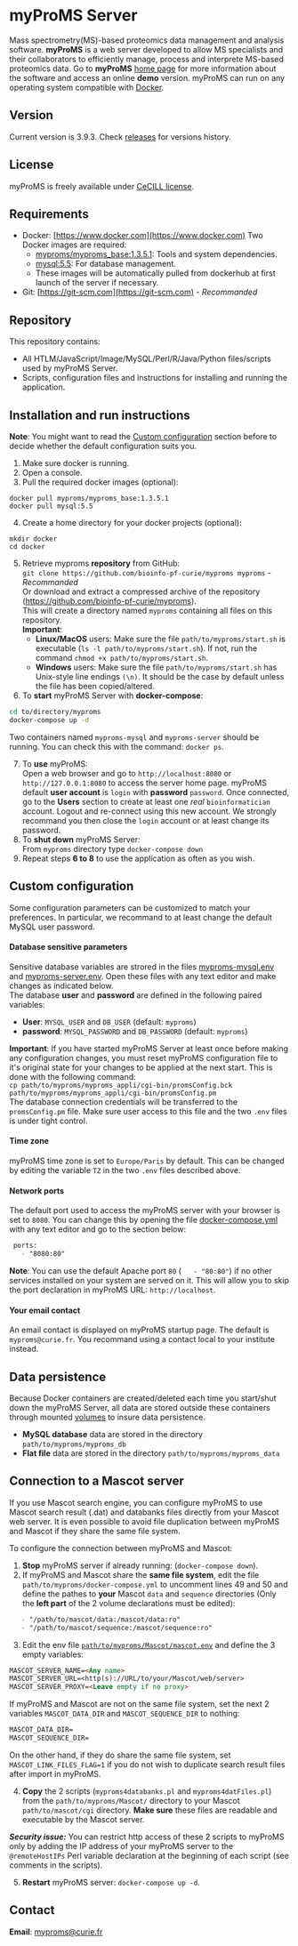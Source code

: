 # myProMS Server
Mass spectrometry(MS)-based proteomics data management and analysis software.
**myProMS** is a web server developed to allow MS specialists and their collaborators to efficiently manage, process and interprete MS-based proteomics data.
Go to **myProMS** [home page](http://myproms-demo.curie.fr) for more information about the software and access an online **demo** version.
myProMS can run on any operating system compatible with [Docker](https://www.docker.com).

## Version
Current version is 3.9.3.
Check [releases](https://github.com/bioinfo-pf-curie/myproms/releases) for versions history.

## License
myProMS is freely available under [CeCILL license](LICENSE).

## Requirements
* Docker: [https://www.docker.com](https://www.docker.com)
Two Docker images are required:
  * [myproms/myproms\_base:1.3.5.1](https://hub.docker.com/r/myproms/myproms_base): Tools and system dependencies.
  * [mysql:5.5](https://hub.docker.com/_/mysql): For database management.
  * These images will be automatically pulled from dockerhub at first launch of the server if necessary.
* Git: [https://git-scm.com](https://git-scm.com) - *Recommanded*

## Repository
This repository contains:
* All HTLM/JavaScript/Image/MySQL/Perl/R/Java/Python files/scripts used by myProMS Server.
* Scripts, configuration files and instructions for installing and running the application.

## Installation and run instructions
**Note**: You might want to read the [Custom configuration](#custom-configuration) section before to decide whether the default configuration suits you.
1. Make sure docker is running.
2. Open a console.
3. Pull the required docker images (optional):
```
docker pull myproms/myproms_base:1.3.5.1
docker pull mysql:5.5
```
4. Create a home directory for your docker projects (optional):
```
mkdir docker
cd docker
```
5. Retrieve myproms **repository** from GitHub:  
`git clone https://github.com/bioinfo-pf-curie/myproms myproms` - *Recommanded*  
Or download and extract a compressed archive of the repository (https://github.com/bioinfo-pf-curie/myproms).  
This will create a directory named `myproms` containing all files on this repository.  
**Important**:
    * **Linux/MacOS** users: Make sure the file `path/to/myproms/start.sh` is executable (`ls -l path/to/myproms/start.sh`). If not, run the command `chmod +x path/to/myproms/start.sh`.
    * **Windows** users: Make sure the file `path/to/myproms/start.sh` has Unix-style line endings `(\n)`. It should be the case by default unless the file has been copied/altered.  
6. To **start** myProMS Server with **docker-compose**:
```bash
cd to/directory/myproms
docker-compose up -d
```
Two containers named `myproms-mysql` and `myproms-server` should be running. You can check this with the command: `docker ps`.

7. To **use** myProMS:  
Open a web browser and go to `http://localhost:8080` or `http://127.0.0.1:8080` to access the server home page. myProMS default **user account** is `login` with **password** `password`. Once connected, go to the **Users** section to create at least one *real* `bioinformatician` account. Logout and re-connect using this new account.
We strongly recommand you then close the `login` account or at least change its password.  
8. To **shut down** myProMS Server:  
From `myproms` directory type `docker-compose down`  
9. Repeat steps **6 to 8** to use the application as often as you wish.  

## Custom configuration
Some configuration parameters can be customized to match your preferences. In particular, we recommand to at least change the default MySQL user password.

#### Database sensitive parameters
Sensitive database variables are strored in the files [myproms-mysql.env](myproms-mysql.env) and [myproms-server.env](myproms-server.env). Open these files with any text editor and make changes as indicated below.  
The database **user** and **password** are defined in the following paired variables:  
* **User**: `MYSQL_USER` and `DB_USER` (default: `myproms`)  
* **password**: `MYSQL_PASSWORD` and `DB_PASSWORD` (default: `myproms`)

**Important**: If you have started myProMS Server at least once before making any configuration changes, you must reset myProMS configuration file to it's original state for your changes to be applied at the next start. This is done with the following command:  
`cp path/to/myproms/myproms_appli/cgi-bin/promsConfig.bck path/to/myproms/myproms_appli/cgi-bin/promsConfig.pm`  
The database connection credentials will be transferred to the `promsConfig.pm` file. Make sure user access to this file and the two `.env` files is under tight control.

#### Time zone
myProMS time zone is set to `Europe/Paris` by default. This can be changed by editing the variable `TZ` in the two `.env` files described above.

#### Network ports
The default port used to access the myProMS server with your browser is set to `8080`. You can change this by opening the file [docker-compose.yml](docker-compose.yml) with any text editor and go to the section below:
```markdown
 ports:
   - "8080:80"
```
**Note**: You can use the default Apache port `80` (`   - "80:80"`) if no other services installed on your system are served on it. This will allow you to skip the port declaration in myProMS URL: `http://localhost`.  

#### Your email contact
An email contact is displayed on myProMS startup page. The default is `myproms@curie.fr`. You recommand using a contact local to your institute instead.

## Data persistence
Because Docker containers are created/deleted each time you start/shut down the myProMS Server, all data are stored outside these containers through mounted [volumes](https://docs.docker.com/storage/volumes/) to insure data persistence.
* **MySQL database** data are stored in the directory `path/to/myproms/myproms_db`
* **Flat file** data are stored in the directory `path/to/myproms/myproms_data`

## Connection to a Mascot server
If you use Mascot search engine, you can configure myProMS to use Mascot search result (.dat) and databanks files directly from your Mascot web server. It is even possible to avoid file duplication between myProMS and Mascot if they share the same file system.

To configure the connection between myProMS and Mascot:
1. **Stop** myProMS server if already running: (`docker-compose down`).
2. If myProMS and Mascot share the **same file system**, edit the file `path/to/myproms/docker-compose.yml` to uncomment lines 49 and 50 and define the pathes to **your** Mascot `data` and `sequence` directories (Only the **left part** of the 2 volume declarations must be edited):
```markdown
   - "/path/to/mascot/data:/mascot/data:ro"
   - "/path/to/mascot/sequence:/mascot/sequence:ro"
```
3. Edit the env file [`path/to/myproms/Mascot/mascot.env`](Mascot/mascot.env) and define the 3 empty variables:
```markdown
MASCOT_SERVER_NAME=<Any name>
MASCOT_SERVER_URL=<http(s)://URL/to/your/Mascot/web/server>
MASCOT_SERVER_PROXY=<Leave empty if no proxy>
```
If myProMS and Mascot are not on the same file system, set the next 2 variables `MASCOT_DATA_DIR` and `MASCOT_SEQUENCE_DIR` to nothing:
```markdown
MASCOT_DATA_DIR=
MASCOT_SEQUENCE_DIR=
```
On the other hand, if they do share the same file system, set `MASCOT_LINK_FILES_FLAG=1` if you do not wish to duplicate search result files after import in myProMS.

4. **Copy** the 2 scripts (`myproms4databanks.pl` and `myproms4datFiles.pl`) from the `path/to/myproms/Mascot/` directory to your Mascot `path/to/mascot/cgi` directory. **Make sure** these files are readable and executable by the Mascot server.

***Security issue:*** You can restrict http access of these 2 scripts to myProMS only by adding the IP address of your myProMS server to the `@remoteHostIPs` Perl variable declaration at the beginning of each script (see comments in the scripts). 

5. **Restart** myProMS server: `docker-compose up -d`.

## Contact
**Email**: myproms@curie.fr

